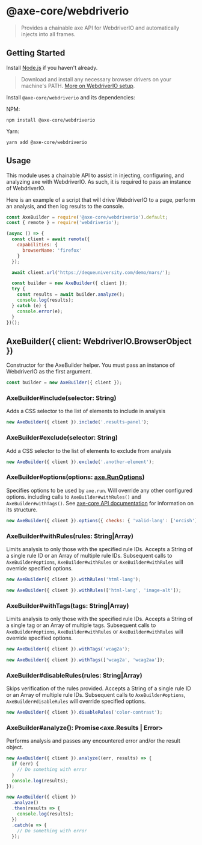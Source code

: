 # @axe-core/webdriverio

> Provides a chainable axe API for WebdriverIO and automatically injects into all frames.

## Getting Started

Install [Node.js](https://docs.npmjs.com/getting-started/installing-node) if you haven't already.

> Download and install any necessary browser drivers on your machine's PATH. [More on WebdriverIO setup](https://v6.webdriver.io/docs/gettingstarted.html#taking-the-first-step).

Install `@axe-core/webdriverio` and its dependencies:

NPM:

```console
npm install @axe-core/webdriverio
```

Yarn:

```console
yarn add @axe-core/webdriverio
```

## Usage

This module uses a chainable API to assist in injecting, configuring, and analyzing axe with WebdriverIO. As such, it is required to pass an instance of WebdriverIO.

Here is an example of a script that will drive WebdriverIO to a page, perform an analysis, and then log results to the console.

```js
const AxeBuilder = require('@axe-core/webdriverio').default;
const { remote } = require('webdriverio');

(async () => {
  const client = await remote({
    capabilities: {
      browserName: 'firefox'
    }
  });

  await client.url('https://dequeuniversity.com/demo/mars/');

  const builder = new AxeBuilder({ client });
  try {
    const results = await builder.analyze();
    console.log(results);
  } catch (e) {
    console.error(e);
  }
})();
```

## AxeBuilder({ client: WebdriverIO.BrowserObject })

Constructor for the AxeBuilder helper. You must pass an instance of WebdriverIO as the first argument.

```js
const builder = new AxeBuilder({ client });
```

### AxeBuilder#include(selector: String)

Adds a CSS selector to the list of elements to include in analysis

```js
new AxeBuilder({ client }).include('.results-panel');
```

### AxeBuilder#exclude(selector: String)

Add a CSS selector to the list of elements to exclude from analysis

```js
new AxeBuilder({ client }).exclude('.another-element');
```

### AxeBuilder#options(options: [axe.RunOptions](https://github.com/dequelabs/axe-core/blob/develop/doc/API.md#options-parameter))

Specifies options to be used by `axe.run`. Will override any other configured options. including calls to `AxeBuilder#withRules()` and `AxeBuilder#withTags()`. See [axe-core API documentation](https://github.com/dequelabs/axe-core/blob/master/doc/API.md) for information on its structure.

```js
new AxeBuilder({ client }).options({ checks: { 'valid-lang': ['orcish'] } });
```

### AxeBuilder#withRules(rules: String|Array)

Limits analysis to only those with the specified rule IDs. Accepts a String of a single rule ID or an Array of multiple rule IDs. Subsequent calls to `AxeBuilder#options`, `AxeBuilder#withRules` or `AxeBuilder#withRules` will override specified options.

```js
new AxeBuilder({ client }).withRules('html-lang');
```

```js
new AxeBuilder({ client }).withRules(['html-lang', 'image-alt']);
```

### AxeBuilder#withTags(tags: String|Array)

Limits analysis to only those with the specified rule IDs. Accepts a String of a single tag or an Array of multiple tags. Subsequent calls to `AxeBuilder#options`, `AxeBuilder#withRules` or `AxeBuilder#withRules` will override specified options.

```js
new AxeBuilder({ client }).withTags('wcag2a');
```

```js
new AxeBuilder({ client }).withTags(['wcag2a', 'wcag2aa']);
```

### AxeBuilder#disableRules(rules: String|Array)

Skips verification of the rules provided. Accepts a String of a single rule ID or an Array of multiple rule IDs. Subsequent calls to `AxeBuilder#options`, `AxeBuilder#disableRules` will override specified options.

```js
new AxeBuilder({ client }).disableRules('color-contrast');
```

### AxeBuilder#analyze(): Promise<axe.Results | Error>

Performs analysis and passes any encountered error and/or the result object.

```js
new AxeBuilder({ client }).analyze((err, results) => {
  if (err) {
    // Do something with error
  }
  console.log(results);
});
```

```js
new AxeBuilder({ client })
  .analyze()
  .then(results => {
    console.log(results);
  })
  .catch(e => {
    // Do something with error
  });
```
